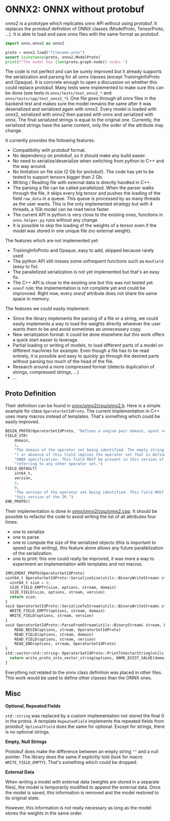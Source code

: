 # ONNX2: ONNX without protobuf

onnx2 is a prototype which replicates onnx API without using protobuf.
It replaces the protobuf definition of ONNX classes (ModelProto, TensorProto, ...).
It is able to load and save onnx files with the same format as protobuf.

```python
import onnx.onnx2 as onnx2

proto = onnx2.load("filename.onnx")
assert isinstance(proto, onnx2.ModelProto)
print(f"The model has {len(proto.graph.node)} nodes.")
```

The code is not perfect and can be surely improved but it already
supports the serialization and parsing for all onnx classes (except TrainingInfoProto and Opaque).
It is concrete enough to open a discussion on whether this could
replace protobuf. Many tests were implemented to make sure
this can be done (see tests in ``onnx/tests/test_onnx2_*`` and ``onnx/tests/cpp/test_onnx2_*``).
One file goes through all onnx files in the backend test and makes
sure the model remains the same after it was deserialized and serialized again
with onnx2. Every model is loaded with onnx2,
serialized with onnx2 then parsed with onnx and serialized with onnx.
The final serialized strings is equal to the original one.
Currently, the serialized strings have the same content, only
the order of the attribute may change.

It currently provides the following features:

* Compatibility with protobuf format.
* No dependency on protobuf, so it should make any build easier.
* No need to serialize/deserialize when switching from python to C++ and the way around.
* No limitation on file size (2 Gb for protobuf).
  The code has yet to be tested to support tensors bigger than 2 Gb.
* Writing / Reading file with external data is directly handled in C++.
* The parsing a file can be called parallelized. When the parser walks through the file, 
  it skips every big tensor and pushes the loading of the field ``raw_data``
  in a queue. This queue is processed by as many threads as the user wants.
  This is the only implemented strategy but with 4 threads, a 1Gb model can be read twice faster.
* The current API in python is very close to the existing ones,
  functions in ``onnx.helper.py`` runs without any change.
* It is possible to skip the loading of the weights of a tensor even if the model
  was stored in one unique file (no external weight).

The features which are not implemented yet:

* TrainingInfoProto and Opaque, easy to add, skipped because rarely used
* The python API still misses some unfrequent functions such as ``HasField`` (easy to fix).
* The parallelized serialization is not yet implemented but that's an easy fix.
* The C++ API is close to the existing one but this was not tested yet.
* ``oneof`` rule: the implementation is not complete yet and could be improvoed.
  Right now, every *oneof* attribute does not share the same space in memory.

The features we could easily implement:

* Since the library implements the parsing of a file or a string,
  we could easily implements a way to load the weights directly wherever
  the user wants them to be and avoid sometimes an unnecessary copy.
* New serialization format: it could be done elsewhere but this work offers
  a quick start easier to leverage.
* Partial loading or writing of models, to load different parts of
  a model on different machines for example. Even though a file has to be 
  read entirely, it is possible and easy to quickly go through the desired
  parts without parsing too much of the head of the file.
* Research around a more compressed format (detects duplication of strings, 
  compressed strings, ...)
* ...

## Proto Definition

Their definition can be found in [onnx/onnx2/cpu/onnx2.h](onnx/onnx2/cpu/onnx2.h).
Here is a simple example for class ``OperatorSetIdProto``.
The current implementation in C++ uses many macros instead of templates.
That's something which could be easily improved.

```python
BEGIN_PROTO(OperatorSetIdProto, "Defines a unqiue pair domain, opset version for a set of operators.")
FIELD_STR(
    domain,
    1,
    "The domain of the operator set being identified. The empty string ("
    ") or absence of this field implies the operator set that is defined as part of the "
    "ONNX specification. This field MUST be present in this version of the IR when "
    "referring to any other operator set.")
FIELD_DEFAULT(
    int64_t,
    version,
    2,
    0,
    "The version of the operator set being identified. This field MUST be present in "
    "this version of the IR.")
END_PROTO()
```

Their implementation is done in [onnx/onnx2/cpu/onnx2.cpp](onnx/onnx2/cpu/onnx2.cpp).
It should be possible to refactor the code to avoid writing the list of all attributes
four times:

* one to serialize
* one to parse
* one to compute the size of the serialized objects (this is important to speed up the writing),
  this feature alone allows any future parallelization of the serialization.
* one to print: this one could really be improved, it was more a way to experiment
  an implementation with templates and not macros.

```python
IMPLEMENT_PROTO(OperatorSetIdProto)
uint64_t OperatorSetIdProto::SerializeSize(utils::BinaryWriteStream& stream, SerializeOptions& options) const {
  uint64_t size = 0;
  SIZE_FIELD_EMPTY(size, options, stream, domain)
  SIZE_FIELD(size, options, stream, version)
  return size;
}
void OperatorSetIdProto::SerializeToStream(utils::BinaryWriteStream& stream, SerializeOptions& options) const {
  WRITE_FIELD_EMPTY(options, stream, domain)
  WRITE_FIELD(options, stream, version)
}
void OperatorSetIdProto::ParseFromStream(utils::BinaryStream& stream, ParseOptions& options){
    READ_BEGIN(options, stream, OperatorSetIdProto)
    READ_FIELD(options, stream, domain)
    READ_FIELD(options, stream, version)
    READ_END(options, stream, OperatorSetIdProto)
}
std::vector<std::string> OperatorSetIdProto::PrintToVectorString(utils::PrintOptions& options) const {
  return write_proto_into_vector_string(options, NAME_EXIST_VALUE(domain), NAME_EXIST_VALUE(version));
}
```

Everything not related to the onnx class definition was placed in other
files. This work would be used to define other classes than the ONNX ones.

## Misc

**Optional, Repeated Fields**

``std::string`` was replaced by a custom implementation not stored the final 0
in the protos. A template ``RepeatedField`` implements the repeated fields
from protobuf, ``OptionalField`` does the same for optional. Except for strings,
there is no optional strings.

**Empty, Null Strings**

Protobuf does make the difference between an empty string ``""`` and a null pointer.
The library does the same if explicitly told (look for macro ``WRITE_FIELD_EMPTY``).
That's something which could be dropped.

**External Data**

When writing a model with external data (weights are stored in a separate files),
the model is temporarily modified to append the external data.
Once the model is saved, this information is removed and the model
restored to its original state.

However, this information is not really necessary as long as the model
stores the weights in the same order.
